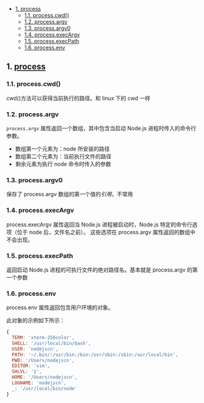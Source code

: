 - [1. process](#1-process)
  - [1.1. process.cwd()](#11-processcwd)
  - [1.2. process.argv](#12-processargv)
  - [1.3. process.argv0](#13-processargv0)
  - [1.4. process.execArgv](#14-processexecargv)
  - [1.5. process.execPath](#15-processexecpath)
  - [1.6. process.env](#16-processenv)

## 1. [process](http://nodejs.cn/api/process.htm)

### 1.1. process.cwd()

cwd()方法可以获得当前执行的路径。和 linux 下的 cwd 一样

### 1.2. process.argv

`process.argv` 属性返回一个数组，其中包含当启动 Node.js 进程时传入的命令行参数。

- 数组第一个元素为：node 所安装的路径
- 数组第二个元素为：当前执行文件的路径
- 剩余元素为执行 node 命令时传入的参数

### 1.3. process.argv0

保存了 process.argv 数组的第一个值的*引用*，不常用

### 1.4. process.execArgv

process.execArgv 属性返回当 Node.js 进程被启动时，Node.js 特定的命令行选项（位于 node 后，文件名之前）。 这些选项在 process.argv 属性返回的数组中不会出现。

### 1.5. process.execPath

返回启动 Node.js 进程的可执行文件的绝对路径名。基本就是 process.argv 的第一个参数

### 1.6. process.env

process.env 属性返回包含用户环境的对象。

此对象的示例如下所示：

```js
{
  TERM: 'xterm-256color',
  SHELL: '/usr/local/bin/bash',
  USER: 'nodejscn',
  PATH: '~/.bin/:/usr/bin:/bin:/usr/sbin:/sbin:/usr/local/bin',
  PWD: '/Users/nodejscn',
  EDITOR: 'vim',
  SHLVL: '1',
  HOME: '/Users/nodejscn',
  LOGNAME: 'nodejscn',
  _: '/usr/local/bin/node'
}
```


